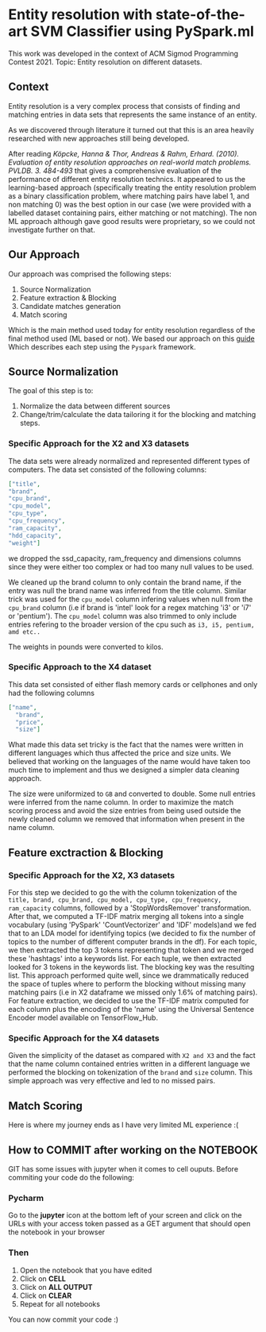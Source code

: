 # Entity resolution with state-of-the-art SVM Classifier using PySpark.ml
This work was developed in the context of ACM Sigmod Programming Contest 2021. Topic: Entity resolution on different datasets.

## Context
Entity resolution is a very complex process that consists of finding
and matching entries in data sets that represents the same instance of an entity.

As we discovered through literature it turned out that this is an area heavily
researched with new approaches still being developed. 

After reading <cite>Köpcke, Hanna & Thor, Andreas & Rahm, Erhard. (2010). 
Evaluation of entity resolution approaches on real-world match problems. PVLDB. 3. 484-493</cite>
that gives a comprehensive evaluation of the performance of different entity resolution
technics. It appeared to us the learning-based approach (specifically treating the entity resolution problem as a binary classification problem, where matching pairs have label 1, and non matching 0) was
the best option in our case (we were provided with a labelled dataset containing pairs, either matching or not matching). The non ML approach although gave good results
were proprietary, so we could not investigate further on that. 

## Our Approach
Our approach was comprised the following steps:
1. Source Normalization
2. Feature extraction & Blocking
3. Candidate matches generation
4. Match scoring

Which is the main method used today for entity resolution regardless of the final method used (ML based or not).
We based our approach on this [guide](https://towardsdatascience.com/practical-guide-to-entity-resolution-part-1-f7893402ea7e)
Which describes each step using the `Pyspark` framework.

## Source Normalization
The goal of this step is to:
1. Normalize the data between different sources
2. Change/trim/calculate the data tailoring it for the blocking and matching steps.

### Specific Approach for the X2 and X3 datasets
The data sets were already normalized and represented different types of computers.
The data set consisted of the following columns:
```json
["title",
"brand",
"cpu_brand",
"cpu_model",
"cpu_type",
"cpu_frequency",
"ram_capacity",
"hdd_capacity",
"weight"]
```

we dropped the ssd_capacity, ram_frequency and dimensions columns since they were either too complex or had
too many null values to be used.

We cleaned up the brand column to only contain the brand name, if the entry was null the brand
name was inferred from the title column. Similar trick was used for the `cpu_model` column infering values when
null from the `cpu_brand` column (i.e if brand is 'intel' look for a regex matching 'i3' or 'i7' or 'pentium'). The `cpu_model` column was also trimmed to only include entries refering to
the broader version of the cpu such as `i3, i5, pentium, amd etc..`

The weights in pounds were converted to kilos.

### Specific Approach to the X4 dataset
This data set consisted of either flash memory cards or cellphones and only had the following columns
```json
["name",
  "brand",
  "price",
  "size"]
```
What made this data set tricky is the fact that the names were written in different
languages which thus affected the price and size units. We believed that working
on the languages of the name would have taken too much time to implement and thus we designed a simpler data cleaning approach.

The size were uniformized to `GB` and converted to double. Some null entries were inferred from the name column.
In order to maximize the match scoring process and avoid the size entries from being used outside the newly cleaned column
we removed that information when present in the name column.

## Feature exctraction & Blocking

### Specific Approach for the X2, X3 datasets
For this step we decided to go the with the column tokenization of the 
`title, brand, cpu_brand, cpu_model, cpu_type, cpu_frequency, ram_capacity` columns, followed by a 'StopWordsRemover' transformation. After that, we computed a TF-IDF matrix merging all tokens into a single vocabulary (using 'PySpark' 'CountVectorizer' and 'IDF' models)and we fed that to an LDA model for identifying topics (we decided to fix the number of topics to the number of different computer brands in the df). For each topic, we then extracted the top 3 tokens representing that token and we merged these 'hashtags' into a keywords list. For each tuple, we then extracted looked for 3 tokens in the keywords list. The blocking key was the resulting list.
This approach performed quite well, since we drammatically reduced the space of tuples where to perform the blocking without missing many matching pairs (i.e in X2 dataframe we missed only 1.6% of matching pairs).
For feature extraction, we decided to use the TF-IDF matrix computed for each column plus the encoding of the 'name' using the Universal Sentence Encoder model available on TensorFlow_Hub. 

### Specific Approach for the X4 datasets
Given the simplicity of the dataset as compared with `X2 and X3` and the fact that the name column
contained entries written in a different language we performed the blocking on tokenization of the 
`brand` and `size` column. This simple approach was very effective and led to no missed pairs.

## Match Scoring
Here is where my journey ends as I have very limited ML experience :(





## How to COMMIT after working on the NOTEBOOK
GIT has some issues with jupyter when it comes to cell ouputs.
Before commiting your code do the following:

### Pycharm
Go to the **jupyter** icon at the bottom left of your screen and click on the URLs with
your access token passed as a GET argument that should open the notebook in your browser

### Then
1. Open the notebook that you have edited 
2. Click on **CELL**
3. Click on **ALL OUTPUT**
4. Click on **CLEAR**
5. Repeat for all notebooks

You can now commit your code :)



